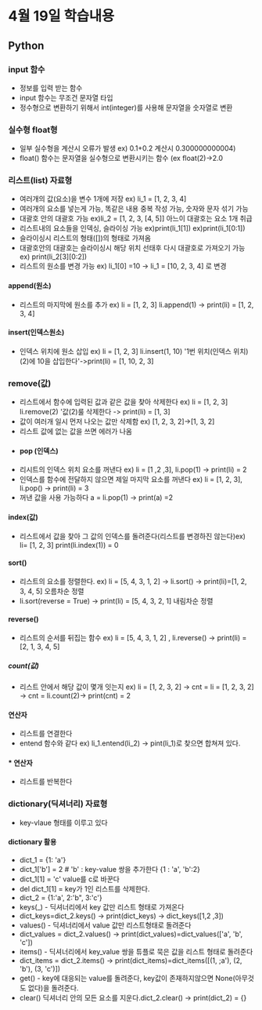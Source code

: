 # 4월 19일 학습내용
## Python
### input 함수
- 정보를 입력 받는 함수
- input 함수는 무조건 문자열 타입
- 정수형으로 변환하기 위해서 int(integer)를 사용해 문자열을 숫자열로 변환
### 실수형 float형
- 일부 실수형을 계산시 오류가 발생 ex) 0.1+0.2 계산시 0.300000000004)
- float() 함수는 문자열을 실수형으로 변환시키는 함수 (ex float(2)->2.0
### 리스트(list) 자료형
- 여러개의 값(요소)을 변수 1개에 저장 ex) li_1 = [1, 2, 3, 4]
- 여러개의 요소를 넣는게 가능, 똑같은 내용 중복 작성 가능, 숫자와 문자 섞기 가능
- 대괄호 안의 대괄호 가능 ex)li_2 = [1, 2, 3, [4, 5]] 아느이 대괄호는 요소 1개 취급
- 리스트내의 요소들을 인덱싱, 슬라이싱 가능 ex)print(li_1[1]) ex)print(li_1[0:1])
- 슬라이싱시 리스트의 형태([])의 형태로 가져옴
- 대괄호안의 대괄호는 슬라이싱시 해당 위치 선태후 다시 대괄호로 가져오기 가능 ex) print(li_2[3][0:2])
- 리스트의 원소를 변경 가능 ex) li_1[0] =10 -> li_1 = [10, 2, 3, 4] 로 변경
#### append(원소)
- 리스트의 마지막에 원소를 추가 ex) li = [1, 2, 3] li.append(1) -> print(li) = [1, 2, 3, 4]
#### insert(인덱스원소)
- 인덱스 위치에 원소 삽입 ex) li = [1, 2, 3] li.insert(1, 10) '1번 위치(인덱스 위치)(2)에 10을 삽입한다'->print(li) = [1, 10, 2, 3]
### remove(값)
- 리스트에서 함수에 입력된 값과 같은 값을 찾아 삭제한다 ex) li = [1, 2, 3] li.remove(2) '값(2)룰 삭제한다 -> print(li) = [1, 3]
- 값이 여러개 일시 먼저 나오는 값만 삭제함 ex) [1, 2, 3, 2]->[1, 3, 2]
- 리스트 값에 없는 값을 쓰면 에러가 나옴
- #### pop (인덱스)
- 리시트의 인덱스 위치 요소를 꺼낸다 ex) li = [1 ,2 ,3], li.pop(1) -> print(li) = 2
- 인덱스를 함수에 전달하지 않으면 제일 마지막 요소를 꺼낸다 ex) li = [1, 2, 3], li.pop() -> print(li) = 3
- 꺼낸 값을 사용 가능하다 a = li.pop(1) -> print(a) =2
#### index(값)
- 리스트에서 값을 찾아 그 값의 인덱스를 돌려준다(리스트를 변경하진 않는다)ex) li= [1, 2, 3] print(li.index(1)) = 0
#### sort()
- 리스트의 요소를 정렬한다. ex) li = [5, 4, 3, 1, 2] ->  li.sort() -> print(li)=[1, 2, 3, 4, 5] 오름차순 정렬
- li.sort(reverse = True) -> print(li) = [5, 4, 3, 2, 1] 내림차순 정렬
#### reverse()
- 리스트의 순서를 뒤집는 함수 ex) li = [5, 4, 3, 1, 2] , li.reverse() -> print(li) = [2, 1, 3, 4, 5]
##### count(값)
- 리스트 안에서 해당 값이 몇개 잇는지 ex) li = [1, 2, 3, 2] -> cnt = li = [1, 2, 3, 2] -> cnt = li.count(2)-> print(cnt) = 2

#### 연산자
- 리스트를 연결한다
- entend 함수와 같다 ex) li_1.entend(li_2) -> pint(li_1)로 찾으면 합쳐져 있다.
#### * 연산자
- 리스트를 반복한다
### dictionary(딕셔너리) 자료형
- key-vlaue 형태를 이루고 있다
#### dictionary 활용
- dict_1 = {1: 'a'}
- dict_1['b'] = 2 # 'b' : key-value 쌍을 추가한다 {1 : 'a', 'b':2}
- dict_1[1] = 'c' value를 c로 바꾼다
- del dict_1[1] = key가 1인 리스트를 삭제한다.
- dict_2 = {1:'a', 2:'b", 3:'c'}
- keys(_) - 딕셔너리에서 key 값만 리스트 형태로 가져온다
- dict_keys=dict_2.keys() -> print(dict_keys) -> dict_keys([1,2 ,3])
- values() - 딕셔너리에서 value 값만 리스트형태로 돌려준다
- dict_values = dict_2.values() -> print(dict_values)=dict_values(['a', 'b', 'c'])
- items() - 딕셔너리에서 key_value 쌍을 튜플로 묵은 값을 리스트 형태로 돌려준다
- dict_items = dict_2.items() -> print(dict_items)=dict_items([(1, ;a'), (2, 'b'), (3, 'c')])
- get() - key에 대응되는 value를 돌려준다, key값이 존재하지않으면 None(아무것도 없다)을 돌려준다.
- clear() 딕셔너리 안의 모든 요소를 지운다.dict_2.clear() -> print(dict_2) = {}